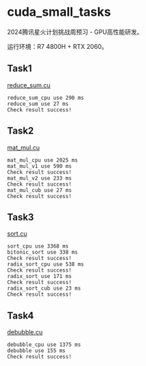 # cuda_small_tasks
2024腾讯星火计划挑战周预习 - GPU高性能研发。

运行环境：R7 4800H + RTX 2060。

## Task1

[reduce_sum.cu](reduce_sum/reduce_sum.cu)

```
reduce_sum_cpu use 290 ms
reduce_sum use 27 ms
Check result success!
```

## Task2

[mat_mul.cu](mat_mul/mat_mul.cu)
```
mat_mul_cpu use 2025 ms
mat_mul_v1 use 590 ms
Check result success!
mat_mul_v2 use 233 ms
Check result success!
mat_mul_cub use 27 ms
Check result success!
```

## Task3

[sort.cu](sort/sort.cu)

```
sort_cpu use 3368 ms
bitonic_sort use 338 ms
Check result success!
radix_sort_cpu use 538 ms
Check result success!
radix_sort use 171 ms
Check result success!
radix_sort_cub use 23 ms
Check result success!
```

## Task4

[debubble.cu](debubble/debubble.cu)

```
debubble_cpu use 1375 ms
debubble use 155 ms
Check result success!
```